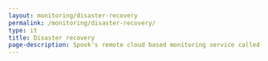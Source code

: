 ```yaml
---
layout: monitoring/disaster-recovery
permalink: /monitoring/disaster-recovery/
type: it
title: Disaster recovery
page-description: Spook's remote cloud based monitoring service called OmniWatch is designed with disaster avoidance in mind rather than disaster recovery (DR). 
---
```

